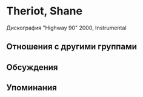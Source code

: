 # Theriot, Shane

Дискография
"Highway 90" 2000, Instrumental

## Отношения с другими группами


## Обсуждения


## Упоминания

